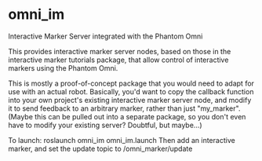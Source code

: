 omni_im
=======

Interactive Marker Server integrated with the Phantom Omni

This provides interactive marker server nodes, based on those in the interactive marker tutorials package, that allow control of interactive markers using the Phantom Omni.

This is mostly a proof-of-concept package that you would need to adapt for use with an actual robot. Basically, you'd want to copy the callback function into your own project's existing interactive marker server node, and modify it to send feedback to an arbitrary marker, rather than just "my_marker". (Maybe this can be pulled out into a separate package, so you don't even have to modify your existing server? Doubtful, but maybe...)

To launch: roslaunch omni_im omni_im.launch
Then add an interactive marker, and set the update topic to /omni_marker/update
